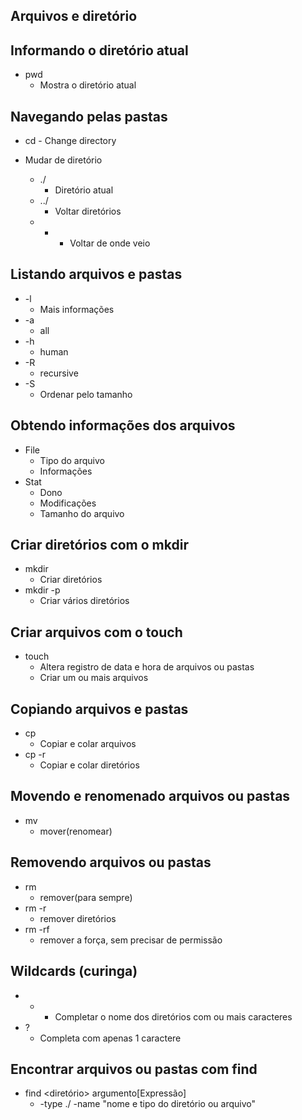## Arquivos e diretório

## Informando o diretório atual
* pwd
    - Mostra o diretório atual


## Navegando pelas pastas
* cd - Change directory

* Mudar de diretório
    - ./
        - Diretório atual
    - ../
        - Voltar diretórios
    - -
        - Voltar de onde veio


## Listando arquivos e pastas
* -l
    - Mais informações
* -a
    - all
* -h
    - human
* -R
    - recursive
* -S
    - Ordenar pelo tamanho


## Obtendo informações dos arquivos
* File
    - Tipo do arquivo
    - Informações
* Stat
    - Dono
    - Modificações
    - Tamanho do arquivo
    

## Criar diretórios com o mkdir
* mkdir
    - Criar diretórios
* mkdir -p
    - Criar vários diretórios


## Criar arquivos com o touch
* touch
    - Altera registro de data e hora de arquivos ou pastas
    - Criar um ou mais arquivos


## Copiando arquivos e pastas
* cp
    - Copiar e colar arquivos
* cp -r 
    - Copiar e colar diretórios


## Movendo e renomenado arquivos ou pastas
* mv
    - mover(renomear)


## Removendo arquivos ou pastas
* rm
    - remover(para sempre)
* rm -r
    - remover diretórios
* rm -rf
    - remover a força, sem precisar de permissão


## Wildcards (curinga)
* *
    - Completar o nome dos diretórios com ou mais caracteres
* ?
    - Completa com apenas 1 caractere


## Encontrar arquivos ou pastas com find
* find <diretório> argumento[Expressão]
    - -type ./ <directory or file> -name "nome e tipo do diretório ou arquivo"


## 